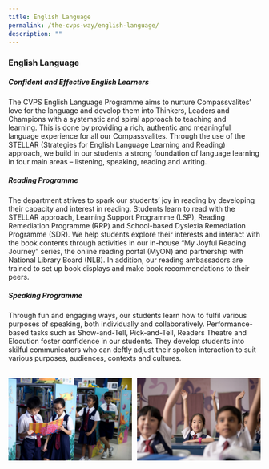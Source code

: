 ```yaml
---
title: English Language
permalink: /the-cvps-way/english-language/
description: ""
---
```

### **English Language**

##### **Confident and Effective English Learners**
The CVPS English Language Programme aims to nurture Compassvalites’ love for the language and develop them into Thinkers, Leaders and Champions with a systematic and spiral approach to teaching and learning.&nbsp;This is done by providing a rich, authentic and meaningful language experience for all our Compassvalites. Through the use of the STELLAR (Strategies for English Language Learning and Reading) approach, we build in our students a strong foundation of language learning in four main areas – listening, speaking, reading and writing.

##### **Reading Programme**
The department strives to spark our students’ joy in reading by developing their capacity and interest in reading. Students learn to read with the STELLAR approach, Learning Support Programme (LSP), Reading Remediation Programme (RRP) and School-based Dyslexia Remediation Programme (SDR). We help students explore their interests and interact with the book contents through activities in our in-house “My Joyful Reading Journey” series, the online reading portal (MyON) and partnership with National Library Board (NLB). In addition, our reading ambassadors are trained to set up book displays and make book recommendations to their peers.

#####  **Speaking Programme**
Through fun and engaging ways, our students learn how to fulfil various purposes of speaking, both individually and collaboratively. Performance-based tasks such as Show-and-Tell, Pick-and-Tell, Readers Theatre and Elocution foster confidence in our students. They develop students into skilful communicators who can deftly adjust their spoken interaction to suit various purposes, audiences, contexts and cultures.  <br><br>

<img src="/images/eng1.jpg" style="width:49%" align="left">
<img src="/images/eng2.jpg" style="width:49%" align="right">

<br clear="left">